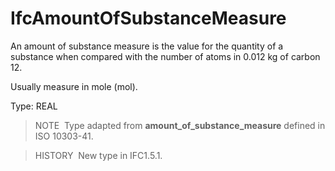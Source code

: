 IfcAmountOfSubstanceMeasure
===========================

An amount of substance measure is the value for the quantity of a substance when compared with the number of atoms in 0.012 kg of carbon 12.

Usually measure in mole (mol).

Type: REAL

> NOTE&nbsp; Type adapted from **amount_of_substance_measure** defined in ISO 10303-41.

> HISTORY&nbsp; New type in IFC1.5.1.
